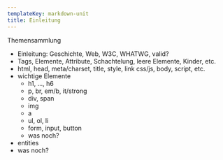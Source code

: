 ```yaml
---
templateKey: markdown-unit
title: Einleitung
---
```


Themensammlung

- Einleitung: Geschichte, Web, W3C, WHATWG, valid?
- Tags, Elemente, Attribute, Schachtelung, leere Elemente, Kinder, etc.
- html, head, meta/charset, title, style, link css/js, body, script, etc.
- wichtige Elemente
  - h1, ..., h6
  - p, br, em/b, it/strong
  - div, span
  - img
  - a
  - ul, ol, li
  - form, input, button
  - was noch?
- entities
- was noch?
